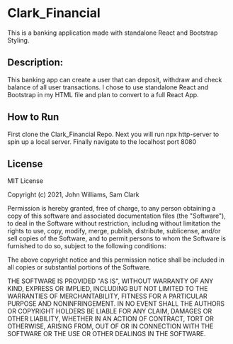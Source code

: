 # Clark_Financial
This is a banking application made with standalone React and Bootstrap Styling.

## Description:
This banking app can create a user that can deposit, withdraw and check balance of all user transactions. I chose to use standalone React and Bootstrap in my HTML file and plan to convert to a full React App.

## How to Run
First clone the Clark_Financial Repo. Next you will run npx http-server to spin up a local server. Finally navigate to the localhost port 8080

## License
MIT License

Copyright (c) 2021, John Williams, Sam Clark

Permission is hereby granted, free of charge, to any person obtaining a copy
of this software and associated documentation files (the "Software"), to deal
in the Software without restriction, including without limitation the rights
to use, copy, modify, merge, publish, distribute, sublicense, and/or sell
copies of the Software, and to permit persons to whom the Software is
furnished to do so, subject to the following conditions:

The above copyright notice and this permission notice shall be included in all
copies or substantial portions of the Software.

THE SOFTWARE IS PROVIDED "AS IS", WITHOUT WARRANTY OF ANY KIND, EXPRESS OR
IMPLIED, INCLUDING BUT NOT LIMITED TO THE WARRANTIES OF MERCHANTABILITY,
FITNESS FOR A PARTICULAR PURPOSE AND NONINFRINGEMENT. IN NO EVENT SHALL THE
AUTHORS OR COPYRIGHT HOLDERS BE LIABLE FOR ANY CLAIM, DAMAGES OR OTHER
LIABILITY, WHETHER IN AN ACTION OF CONTRACT, TORT OR OTHERWISE, ARISING FROM,
OUT OF OR IN CONNECTION WITH THE SOFTWARE OR THE USE OR OTHER DEALINGS IN THE
SOFTWARE.


